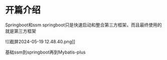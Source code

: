 # 开篇介绍

Springboot和ssm
springboot只是快速启动和整合第三方框架，而且最终使用的就是第三方框架


![[截屏2024-05-19 12.48.40.png]]


基础ssm到springboot再到Mybatis-plus

